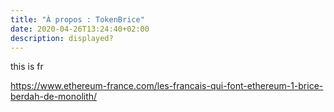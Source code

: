 ```yaml
---
title: "À propos : TokenBrice"
date: 2020-04-26T13:24:40+02:00
description: displayed?
---
```

this is fr



https://www.ethereum-france.com/les-francais-qui-font-ethereum-1-brice-berdah-de-monolith/